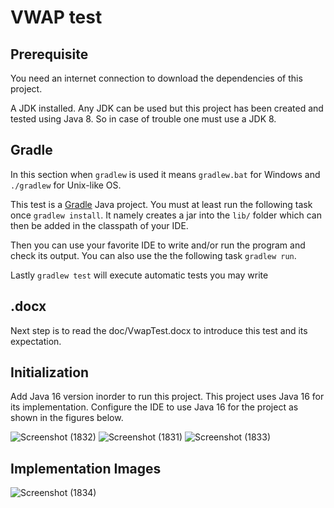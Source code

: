 # VWAP test

## Prerequisite 

You need an internet connection to download the dependencies of this project. 

A JDK installed. Any JDK can be used but this project has been created and tested using Java 8. So in case of trouble one must use a JDK 8. 


## Gradle

In this section when `gradlew` is used it means `gradlew.bat` for Windows and `./gradlew` for Unix-like OS.

This test is a [Gradle](https://gradle.org) Java project. You must at least run the following task once `gradlew install`. It namely creates a jar into the `lib/` folder which can then be added in the classpath of your IDE.

Then you can use your favorite IDE to write and/or run the program and check its output. You can also use the the following task `gradlew run`.

Lastly `gradlew test` will execute automatic tests you may write

## .docx

Next step is to read the doc/VwapTest.docx to introduce this test and its expectation.


## Initialization 

Add Java 16 version inorder to run this project. This project uses Java 16 for its implementation. Configure the IDE to use Java 16 for the project as shown in the figures below. 

![Screenshot (1832)](https://user-images.githubusercontent.com/72380768/168127427-a16ba006-f3fd-4b31-914e-a3a1bb0f4cb7.png)
![Screenshot (1831)](https://user-images.githubusercontent.com/72380768/168127444-d45dc67b-5dd5-42a9-908e-87aa726f0552.png)
![Screenshot (1833)](https://user-images.githubusercontent.com/72380768/168127447-f5746aa4-865b-48e1-ac66-1992d18d8baa.png)


## Implementation Images 

![Screenshot (1834)](https://user-images.githubusercontent.com/72380768/168127676-f35ced9c-3bc7-45b7-8a5c-6dcb3ada0717.png)
